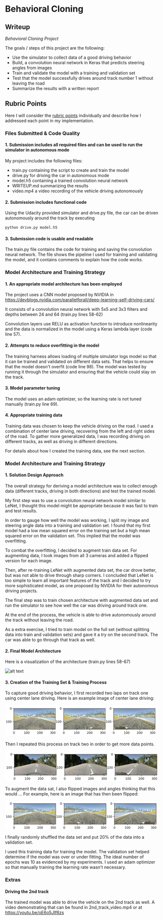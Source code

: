 # **Behavioral Cloning** 

## Writeup

*Behavioral Cloning Project*

The goals / steps of this project are the following:
* Use the simulator to collect data of a good driving behavior
* Build, a convolution neural network in Keras that predicts steering angles from images
* Train and validate the model with a training and validation set
* Test that the model successfully drives around track number 1 without leaving the road
* Summarize the results with a written report


[//]: # (Image References)

[image1]: https://devblogs.nvidia.com/parallelforall/wp-content/uploads/2016/08/cnn-architecture.png "Model Visualization"
[image2]: ./images/image1.jpeg "Data sample 1st track"
[image3]: ./images/image2.jpeg "Data sample 2nd track"
[image4]: ./images/image3.jpeg "Data sample. Flipped images"

## Rubric Points

Here I will consider the [rubric points](https://review.udacity.com/#!/rubrics/432/view) individually and describe how I addressed each point in my implementation.  

### Files Submitted & Code Quality

#### 1. Submission includes all required files and can be used to run the simulator in autonomous mode

My project includes the following files:
* train.py containing the script to create and train the model
* drive.py for driving the car in autonomous mode
* model.h5 containing a trained convolution neural network 
* WRITEUP.md summarizing the results
* video.mp4 a video recording of the vehicle driving autonomously

#### 2. Submission includes functional code

Using the Udacity provided simulator and drive.py file, the car can be driven autonomously around the track by executing 

```sh
python drive.py model.h5
```

#### 3. Submission code is usable and readable

The train.py file contains the code for training and saving the convolution neural network. The file shows the pipeline I used for training and validating the model, and it contains comments to explain how the code works.

### Model Architecture and Training Strategy

#### 1. An appropriate model architecture has been employed

The project uses a CNN model proposed by NVIDIA in https://devblogs.nvidia.com/parallelforall/deep-learning-self-driving-cars/

It consists of a convolution neural network with 5x5 and 3x3 filters and depths between 24 and 64 (train.py lines 58-62) 

Convolution layers use RELU as activation function to introduce nonlinearity and the data is normalized in the model using a Keras lambda layer (code line 57). 

#### 2. Attempts to reduce overfitting in the model

The training harness allows loading of multiple simulator logs model so that it can be trained and validated on different data sets. That helps to ensure that the model doesn't overfit (code line 98). The model was tested by running it through the simulator and ensuring that the vehicle could stay on the track.

#### 3. Model parameter tuning

The model uses an adam optimizer, so the learning rate is not tuned manually (train.py line 69).

#### 4. Appropriate training data

Training data was chosen to keep the vehicle driving on the road. I used a combination of center lane driving, recovering from the left and right sides of the road.
To gather more generalized data, I was recording driving on different tracks, as well as driving in different directions. 

For details about how I created the training data, see the next section. 

### Model Architecture and Training Strategy

#### 1. Solution Design Approach

The overall strategy for deriving a model architecture was to collect enough data (different tracks, driving in both directions) and test the trained model.

My first step was to use a convolution neural network model similar to LeNet, I thought this model might be appropriate because it was fast to train and test results.

In order to gauge how well the model was working, I split my image and steering angle data into a training and validation set. I found that my first model had a low mean squared error on the training set but a high mean squared error on the validation set. This implied that the model was overfitting. 

To combat the overfitting, I decided to augment train data set. For augmenting data, I took images from all 3 cameras and added a flipped version for each image.

Then, after re-training LeNet with augmented data set, the car drove better, but was not able to drive through sharp corners. I concluded that LeNet is too simple to learn all important features of the track and I decided to try more sophisticated model, as one proposed by NVIDIA for their autonomous driving projects.  

The final step was to train chosen architecture with augmented data set and run the simulator to see how well the car was driving around track one.

At the end of the process, the vehicle is able to drive autonomously around the track without leaving the road.

As a extra exercise, I tried to train model on the full set (without splitting data into train and validation sets) and gave it a try on the second track. The car was able to go through that track as well.

#### 2. Final Model Architecture

Here is a visualization of the architecture (train.py lines 58-67)

![alt text][image1]

#### 3. Creation of the Training Set & Training Process

To capture good driving behavior, I first recorded two laps on track one using center lane driving. Here is an example image of center lane driving:

![alt text][image2]

Then I repeated this process on track two in order to get more data points.

![alt text][image3]

To augment the data sat, I also flipped images and angles thinking that this would ... For example, here is an image that has then been flipped:

![alt text][image4]

I finally randomly shuffled the data set and put 20% of the data into a validation set. 

I used this training data for training the model. The validation set helped determine if the model was over or under fitting. The ideal number of epochs was 10 as evidenced by my experiments. I used an adam optimizer so that manually training the learning rate wasn't necessary.

### Extras

#### Driving the 2nd track

The trained model was able to drive the vehicle on the 2nd track as well. A video demonstrating that can be found in 2nd_track_video.mp4 or at https://youtu.be/oE6o5JIf6zs

